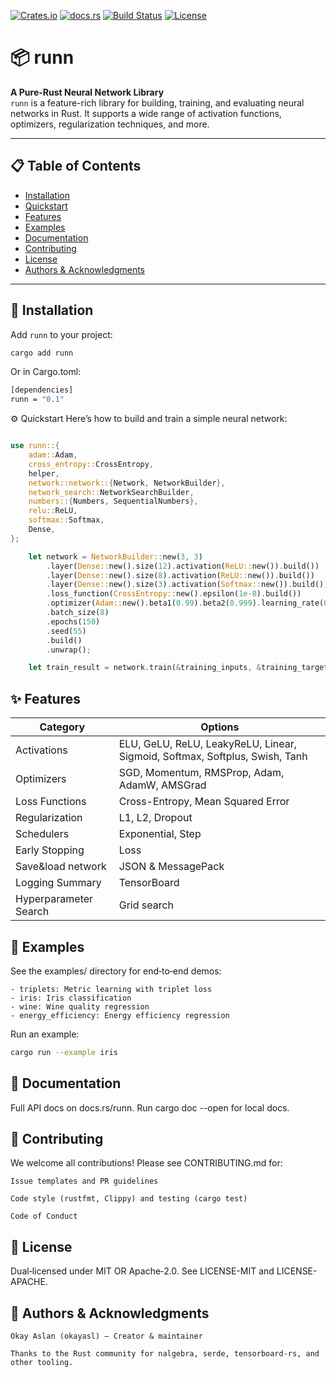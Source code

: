 <!-- Badges -->
[![Crates.io](https://img.shields.io/crates/v/runn)](https://crates.io/crates/runn)
[![docs.rs](https://img.shields.io/docsrs/runn)](https://docs.rs/runn)
[![Build Status](https://img.shields.io/github/actions/workflow/status/okayasl/runn/ci.yml?branch=main)](https://github.com/okayasl/runn/actions)
[![License](https://img.shields.io/badge/license-MIT%20%7C%20Apache--2.0-blue)](LICENSE-MIT)

# 📦 runn

**A Pure-Rust Neural Network Library**  
`runn` is a feature-rich library for building, training, and evaluating neural networks in Rust. It supports a wide range of activation functions, optimizers, regularization techniques, and more.

---

## 📋 Table of Contents

- [Installation](#-installation)
- [Quickstart](#-quickstart)
- [Features](#-features)
- [Examples](#-examples)
- [Documentation](#-documentation)
- [Contributing](#-contributing)
- [License](#-license)
- [Authors & Acknowledgments](#-authors--acknowledgments)

---

## 💾 Installation

Add `runn` to your project:

```bash
cargo add runn
```


Or in Cargo.toml:

```bash
[dependencies]
runn = "0.1"
```

⚙️ Quickstart
Here’s how to build and train a simple neural network:

```rust

use runn::{
    adam::Adam,
    cross_entropy::CrossEntropy,
    helper,
    network::network::{Network, NetworkBuilder},
    network_search::NetworkSearchBuilder,
    numbers::{Numbers, SequentialNumbers},
    relu::ReLU,
    softmax::Softmax,
    Dense,
};

    let network = NetworkBuilder::new(3, 3)
        .layer(Dense::new().size(12).activation(ReLU::new()).build())
        .layer(Dense::new().size(8).activation(ReLU::new()).build())
        .layer(Dense::new().size(3).activation(Softmax::new()).build())
        .loss_function(CrossEntropy::new().epsilon(1e-8).build())
        .optimizer(Adam::new().beta1(0.99).beta2(0.999).learning_rate(0.0035).build())
        .batch_size(8)
        .epochs(150)
        .seed(55)
        .build()
        .unwrap();

    let train_result = network.train(&training_inputs, &training_targets);
```


## ✨ Features
|Category	|Options|
| ------------- | ------------- |
Activations |	ELU, GeLU, ReLU, LeakyReLU, Linear, Sigmoid, Softmax, Softplus, Swish, Tanh
Optimizers |	SGD, Momentum, RMSProp, Adam, AdamW, AMSGrad
Loss Functions|	Cross-Entropy, Mean Squared Error
Regularization|	L1, L2, Dropout
Schedulers|	Exponential, Step
Early Stopping|	Loss
Save&load network | JSON & MessagePack
Logging Summary | TensorBoard
Hyperparameter Search | Grid search




## 📂 Examples

See the examples/ directory for end‑to‑end demos:

    - triplets: Metric learning with triplet loss
    - iris: Iris classification
    - wine: Wine quality regression
    - energy_efficiency: Energy efficiency regression

Run an example:

```bash
cargo run --example iris
```

## 📖 Documentation

Full API docs on docs.rs/runn. Run cargo doc --open for local docs.


## 🤝 Contributing

We welcome all contributions! Please see CONTRIBUTING.md for:

    Issue templates and PR guidelines

    Code style (rustfmt, Clippy) and testing (cargo test)

    Code of Conduct

## 📜 License

Dual‑licensed under MIT OR Apache‑2.0. See LICENSE-MIT and LICENSE-APACHE.    

## 👤 Authors & Acknowledgments

    Okay Aslan (okayasl) – Creator & maintainer

    Thanks to the Rust community for nalgebra, serde, tensorboard-rs, and other tooling.